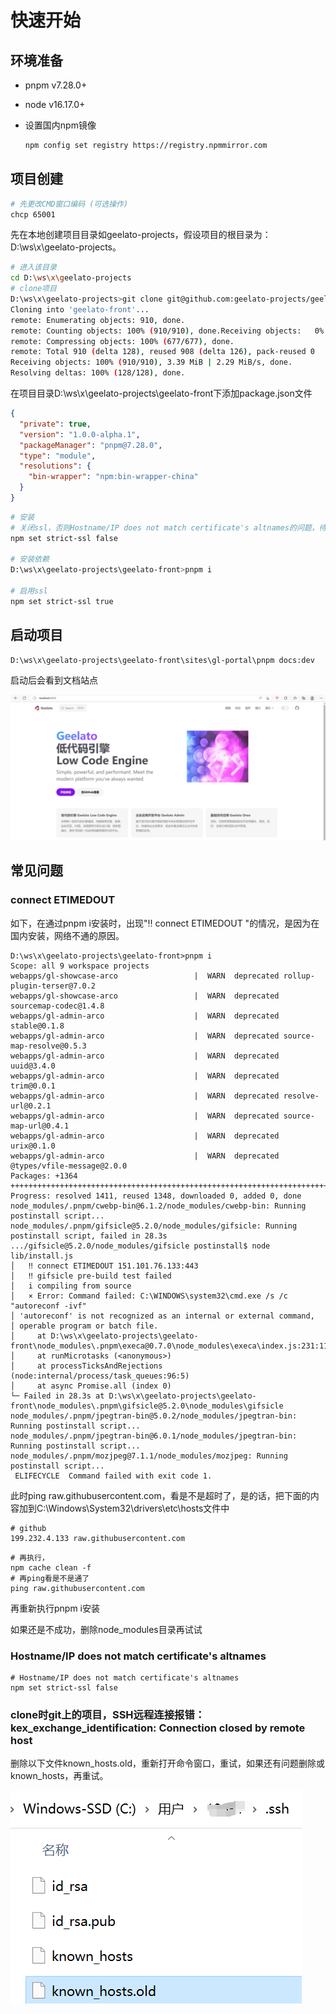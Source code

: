 # 快速开始



## 环境准备

- pnpm v7.28.0+

- node v16.17.0+

- 设置国内npm镜像

  ```bash
  npm config set registry https://registry.npmmirror.com
  ```

## 项目创建

```bash
# 先更改CMD窗口编码 (可选操作)
chcp 65001
```

先在本地创建项目目录如geelato-projects，假设项目的根目录为：D:\ws\x\geelato-projects。

```bash
# 进入该目录
cd D:\ws\x\geelato-projects
# clone项目
D:\ws\x\geelato-projects>git clone git@github.com:geelato-projects/geelato-front.git
Cloning into 'geelato-front'...
remote: Enumerating objects: 910, done.
remote: Counting objects: 100% (910/910), done.Receiving objects:   0% (1/910)
remote: Compressing objects: 100% (677/677), done.
remote: Total 910 (delta 128), reused 908 (delta 126), pack-reused 0
Receiving objects: 100% (910/910), 3.39 MiB | 2.29 MiB/s, done.
Resolving deltas: 100% (128/128), done.
```

在项目目录D:\ws\x\geelato-projects\geelato-front下添加package.json文件

```json
{
  "private": true,
  "version": "1.0.0-alpha.1",
  "packageManager": "pnpm@7.28.0",
  "type": "module",
  "resolutions": {
	"bin-wrapper": "npm:bin-wrapper-china"
  }
}
```

```bash
# 安装
# 关闭ssl，否则Hostname/IP does not match certificate's altnames的问题，待安装完成之后再开启
npm set strict-ssl false 

# 安装依赖
D:\ws\x\geelato-projects\geelato-front>pnpm i

# 启用ssl
npm set strict-ssl true
```



## 启动项目

```
D:\ws\x\geelato-projects\geelato-front\sites\gl-portal\pnpm docs:dev
```

启动后会看到文档站点

![image-20230306113732742](./../../public/images/image-20230306113732742.png)



## 常见问题

### connect ETIMEDOUT 

如下，在通过pnpm i安装时，出现"‼ connect ETIMEDOUT "的情况，是因为在国内安装，网络不通的原因。

```
D:\ws\x\geelato-projects\geelato-front>pnpm i
Scope: all 9 workspace projects
webapps/gl-showcase-arco                 |  WARN  deprecated rollup-plugin-terser@7.0.2
webapps/gl-showcase-arco                 |  WARN  deprecated sourcemap-codec@1.4.8
webapps/gl-admin-arco                    |  WARN  deprecated stable@0.1.8
webapps/gl-admin-arco                    |  WARN  deprecated source-map-resolve@0.5.3
webapps/gl-admin-arco                    |  WARN  deprecated uuid@3.4.0
webapps/gl-admin-arco                    |  WARN  deprecated trim@0.0.1
webapps/gl-admin-arco                    |  WARN  deprecated resolve-url@0.2.1
webapps/gl-admin-arco                    |  WARN  deprecated source-map-url@0.4.1
webapps/gl-admin-arco                    |  WARN  deprecated urix@0.1.0
webapps/gl-admin-arco                    |  WARN  deprecated @types/vfile-message@2.0.0
Packages: +1364
++++++++++++++++++++++++++++++++++++++++++++++++++++++++++++++++++++++++++++++++++++++++++++++++++++++++++++++++++++++
Progress: resolved 1411, reused 1348, downloaded 0, added 0, done
node_modules/.pnpm/cwebp-bin@6.1.2/node_modules/cwebp-bin: Running postinstall script...
node_modules/.pnpm/gifsicle@5.2.0/node_modules/gifsicle: Running postinstall script, failed in 28.3s
.../gifsicle@5.2.0/node_modules/gifsicle postinstall$ node lib/install.js
│   ‼ connect ETIMEDOUT 151.101.76.133:443
│   ‼ gifsicle pre-build test failed
│   i compiling from source
│   × Error: Command failed: C:\WINDOWS\system32\cmd.exe /s /c "autoreconf -ivf"
│ 'autoreconf' is not recognized as an internal or external command,
│ operable program or batch file.
│     at D:\ws\x\geelato-projects\geelato-front\node_modules\.pnpm\execa@0.7.0\node_modules\execa\index.js:231:11
│     at runMicrotasks (<anonymous>)
│     at processTicksAndRejections (node:internal/process/task_queues:96:5)
│     at async Promise.all (index 0)
└─ Failed in 28.3s at D:\ws\x\geelato-projects\geelato-front\node_modules\.pnpm\gifsicle@5.2.0\node_modules\gifsicle
node_modules/.pnpm/jpegtran-bin@5.0.2/node_modules/jpegtran-bin: Running postinstall script...
node_modules/.pnpm/jpegtran-bin@6.0.1/node_modules/jpegtran-bin: Running postinstall script...
node_modules/.pnpm/mozjpeg@7.1.1/node_modules/mozjpeg: Running postinstall script...
 ELIFECYCLE  Command failed with exit code 1.
```

此时ping raw.githubusercontent.com，看是不是超时了，是的话，把下面的内容加到C:\Windows\System32\drivers\etc\hosts文件中

```
# github
199.232.4.133 raw.githubusercontent.com
```

```
# 再执行，
npm cache clean -f
# 再ping看是不是通了
ping raw.githubusercontent.com
```

再重新执行pnpm i安装

如果还是不成功，删除node_modules目录再试试

### Hostname/IP does not match certificate's altnames

```
# Hostname/IP does not match certificate's altnames
npm set strict-ssl false  
```

### clone时git上的项目，SSH远程连接报错：kex_exchange_identification: Connection closed by remote host

删除以下文件known_hosts.old，重新打开命令窗口，重试，如果还有问题删除或known_hosts，再重试。

![image-20230306115944768](./../../public/images/image-20230306115944768.png)
